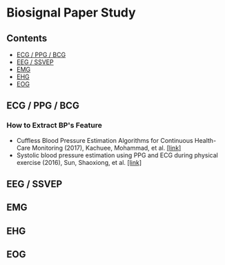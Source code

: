 # Biosignal Paper Study

## Contents

* [ECG / PPG / BCG](#ECG--PPG--BCG)
* [EEG / SSVEP](#EEG--SSVEP)
* [EMG](#EMG)
* [EHG](#EHG)
* [EOG](#EOG)

## ECG / PPG / BCG
### How to Extract BP's Feature 
* Cuffless Blood Pressure Estimation Algorithms for Continuous Health-Care Monitoring (2017), Kachuee, Mohammad, et al. [[link]](https://www.ncbi.nlm.nih.gov/pubmed/27323356) 
* Systolic blood pressure estimation using PPG and ECG during physical exercise (2016), Sun, Shaoxiong, et al. [[link]](https://www.ncbi.nlm.nih.gov/pubmed/27841157)

## EEG / SSVEP

## EMG

## EHG

## EOG
